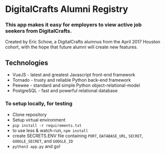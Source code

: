 # DigitalCrafts Alumni Registry

### This app makes it easy for employers to view active job seekers from DigitalCrafts.

Created by Eric Schow, a DigitalCrafts alumnus from the April 2017 Houston cohort, with the hope that future alumni will create new features.

## Technologies
* VueJS - latest and greatest Javascript front-end framework
* Tornado - trusty and reliable Python back-end framework
* Peewee - standard and simple Python object-relational-model
* PostgreSQL - fast and powerful relational database

### To setup locally, for testing

* Clone repository
* Setup virtual environment
* `pip install -r requirements.txt`
* to use less & watch-run, `npm install`
* create SECRETS.ENV file containing `PORT`, `DATABASE_URL`, `SECRET`, `GOOGLE_SECRET`, and `GOOGLE_ID`
* `python3 app.py` and go!
